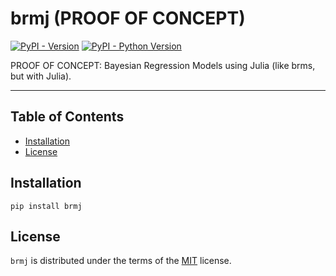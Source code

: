 # brmj (PROOF OF CONCEPT)

[![PyPI - Version](https://img.shields.io/pypi/v/brmj.svg)](https://pypi.org/project/brmj)
[![PyPI - Python Version](https://img.shields.io/pypi/pyversions/brmj.svg)](https://pypi.org/project/brmj)

PROOF OF CONCEPT: Bayesian Regression Models using Julia (like brms, but with Julia).

-----

## Table of Contents

- [Installation](#installation)
- [License](#license)

## Installation

```console
pip install brmj
```

## License

`brmj` is distributed under the terms of the [MIT](https://spdx.org/licenses/MIT.html) license.